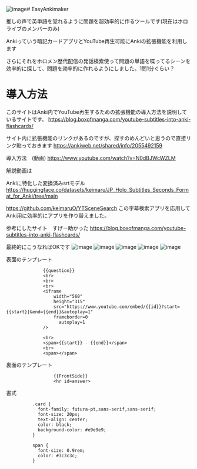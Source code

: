 ![image](https://github.com/keimaruO/EasyAnkimaker/assets/91080250/40d11228-aeb7-47d4-877d-f35b5eedea69)# EasyAnkimaker

推しの声で英単語を覚れるように問題を超効率的に作るツールです(現在はホロライブのメンバーのみ)

Ankiっていう暗記カードアプリとYouTube再生可能にAnkiの拡張機能を利用します

さらにそれをホロメン歴代配信の発話検索使って問題の単語を喋ってるシーンを効率的に探して、問題を効率的に作れるようにしました。1問1分ぐらい？



# 導入方法

このサイトはAnki内でYouTube再生するための拡張機能の導入方法を説明しているサイトです。
https://blog.boxofmanga.com/youtube-subtitles-into-anki-flashcards/

サイト内に拡張機能のリンクがあるのですが、探すのめんどいと思うので直接リンク貼っておきます
https://ankiweb.net/shared/info/2055492159

導入方法　(動画)
https://www.youtube.com/watch?v=N0dBJWcWZLM

解説動画は


Ankiに特化した変換済みsrtモデル https://huggingface.co/datasets/keimaru/JP_Holo_Subtitles_Seconds_Format_for_Anki/tree/main


https://github.com/keimaruO/YTSceneSearch この字幕検索アプリを応用してAnki用に効率的にアプリを作り替えました。

参考にしたサイト　すげー助かった
https://blog.boxofmanga.com/youtube-subtitles-into-anki-flashcards/

最終的にこうなればOKです
![image](https://github.com/keimaruO/EasyAnkimaker/assets/91080250/597463e2-065d-4e16-8582-b716b465ce0b)
![image](https://github.com/keimaruO/EasyAnkimaker/assets/91080250/3f5f9da8-ab67-4aec-8f8b-fa6ccd439785)
![image](https://github.com/keimaruO/EasyAnkimaker/assets/91080250/24be1d1b-ed1d-4d90-b9e4-187c85753947)
![image](https://github.com/keimaruO/EasyAnkimaker/assets/91080250/8521b513-873f-4302-be0f-66deabe1e1b5)
![image](https://github.com/keimaruO/EasyAnkimaker/assets/91080250/db7d16ba-d779-4bc5-be14-798d8348d0d3)


表面のテンプレート
                  <span></span>
                  <br>

                  {{question}}
                  <br>
                  <br>
                  <br>
                  <iframe
                      width="560"
                      height="315"
                      src="https://www.youtube.com/embed/{{id}}?start={{start}}&end={{end}}&autoplay=1"
                      frameborder=0
                        autoplay=1
                  />

                  <br>
                  <span>{{start}} - {{end}}</span>
                  <br>
                  <span></span>


裏面のテンプレート

                      {{FrontSide}}
                      <hr id=answer>
                    

書式

              .card {
                font-family: futura-pt,sans-serif,sans-serif;
                font-size: 20px;
                text-align: center;
                color: black;
                background-color: #e9e9e9;
              }

              span {
                font-size: 0.9rem;
                color: #3c3c3c;
              }

                    
